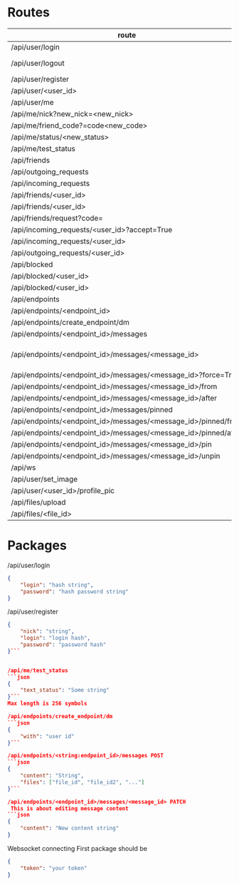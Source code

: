 # Routes
| route | method |
| ----- | ------ |
| /api/user/login | POST |
| /api/user/logout | GET POST DELETE |
| /api/user/register | POST |
| /api/user/<user_id> | GET |
| /api/user/me | GET |
| /api/me/nick?new_nick=<new_nick> | POST |
| /api/me/friend_code?=code<new_code> | POST |
| /api/me/status/<new_status>| POST |
| /api/me/test_status | POST |
| /api/friends | GET |
| /api/outgoing_requests | GET |
| /api/incoming_requests | GET |
| /api/friends/<user_id> | POST |
| /api/friends/<user_id> | DELETE |
| /api/friends/request?code=<friendcode> | POST |
| /api/incoming_requests/<user_id>?accept=True | POST |
| /api/incoming_requests/<user_id> | False> | POST |
| /api/outgoing_requests/<user_id> | DELETE |
| /api/blocked | GET |
| /api/blocked/<user_id> | POST |
| /api/blocked/<user_id> | DELETE |
| /api/endpoints | GET |
| /api/endpoints/<endpoint_id> | GET |
| /api/endpoints/create_endpoint/dm | POST |
| /api/endpoints/<endpoint_id>/messages | GET POST |
| /api/endpoints/<endpoint_id>/messages/<message_id> | GET DELETE PATCH |
| /api/endpoints/<endpoint_id>/messages/<message_id>?force=True | DELETE |
| /api/endpoints/<endpoint_id>/messages/<message_id>/from | GET |
| /api/endpoints/<endpoint_id>/messages/<message_id>/after | GET |
| /api/endpoints/<endpoint_id>/messages/pinned | GET |
| /api/endpoints/<endpoint_id>/messages/<message_id>/pinned/from | GET |
| /api/endpoints/<endpoint_id>/messages/<message_id>/pinned/after | GET |
| /api/endpoints/<endpoint_id>/messages/<message_id>/pin | PATCH |
| /api/endpoints/<endpoint_id>/messages/<message_id>/unpin | PATCH |
| /api/ws | WebSocket |
| /api/user/set_image | POST |
| /api/user/<user_id>/profile_pic | GET |
| /api/files/upload | POST |
| /api/files/<file_id> | GET |

# Packages
/api/user/login
```json
{
    "login": "hash string",
    "password": "hash password string"
}
```

/api/user/register
```json
{
    "nick": "string",
    "login": "login hash",
    "password": "password hash"
}```


/api/me/test_status
```json
{
    "text_status": "Some string"
}```
Max length is 256 symbols

/api/endpoints/create_endpoint/dm
```json
{
    "with": "user id"
}```

/api/endpoints/<string:endpoint_id>/messages POST
```json
{
    "content": "String",
    "files": ["file_id", "file_id2", "..."]
}```

/api/endpoints/<endpoint_id>/messages/<message_id> PATCH
 This is about editing message content
```json
{
    "content": "New content string"
}
```

Websocket connecting
First package should be
```json
{
    "token": "your token"
}
